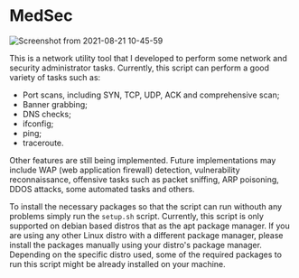 # MedSec

![Screenshot from 2021-08-21 10-45-59](https://user-images.githubusercontent.com/61552222/131221155-334eea00-10e1-465c-9017-9cccc2991473.png)


This is a network utility tool that I developed to perform some network and security administrator tasks. Currently, this script can perform a good variety of tasks such as:
- Port scans, including SYN, TCP, UDP, ACK and comprehensive scan;
- Banner grabbing;
- DNS checks;
- ifconfig;
- ping;
- traceroute.

Other features are still being implemented. Future implementations may include WAP (web application firewall) detection, vulnerability reconnaissance, offensive tasks such as packet sniffing, ARP poisoning, DDOS attacks, some automated tasks and others.

To install the necessary packages so that the script can run withouth any problems simply run the `setup.sh` script. Currently, this script is only supported on debian based distros that as the apt package manager. If you are using any other Linux distro with a different package manager, please install the packages manually using your distro's package manager. Depending on the specific distro used, some of the required packages to run this script might be already installed on your machine.
